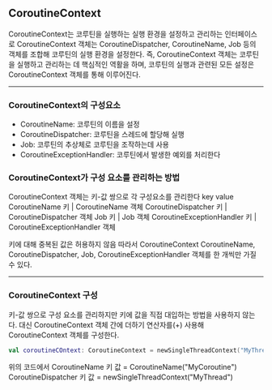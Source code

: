 ## CoroutineContext
CoroutineContext는 코루틴을 실행하는 실행 환경을 설정하고 관리하는 인터페이스로 CoroutineContext 객체는 
CoroutineDispatcher, CoroutineName, Job 등의 객체를 조합해 코루틴의 실행 환경을 설정한다.
즉, CoroutineContext 객체는 코루틴을 실행하고 관리하는 데 핵심적인 역활을 하며, 코루틴의 실행과 관련된 모든 설정은 CoroutineContext 객체를 통해 이루어진다.

---
### CoroutineContext의 구성요소
- CoroutineName: 코루틴의 이름을 설정
- CoroutineDispatcher: 코루틴을 스레드에 할당해 실행
- Job: 코루틴의 추상체로 코루틴을 조작하는데 사용
- CoroutineExceptionHandler: 코루틴에서 발생한 예외를 처리한다

### CoroutineContext가 구성 요소를 관리하는 방법
CoroutineContext 객체는 키-값 쌍으로 각 구성요소를 관리한다
      key                            value
CoroutineName 키             | CoroutineName 객체
CoroutineDispatcher 키       | CoroutineDispatcher 객체
Job 키                       | Job 객체
CoroutineExceptionHandler 키 | CoroutineExceptionHandler 객체

키에 대해 중복된 값은 허용하지 않음
따라서 CoroutineContext CoroutineName, CoroutineDispatcher, Job, CoroutineExceptionHandler 객체를 한 개씩만 가질 수 있다.

---

### CoroutineContext 구성
키-값 쌍으로 구성 요소를 관리하지만 키에 값을 직접 대입하는 방법을 사용하지 않는다.
대신 CoroutineContext 객체 간에 더하기 연산자를(+) 사용해 CoroutineContext 객체를 구성한다.
```kotlin
val coroutineCOntext: CoroutineContext = newSingleThreadContext("MyThread") + CoroutineName("MyCoroutine")
```
위의 코드에서 
CoroutineName 키  값 = CoroutineName("MyCoroutine")
CoroutineDispatcher 키 값 = newSingleThreadContext("MyThread")

